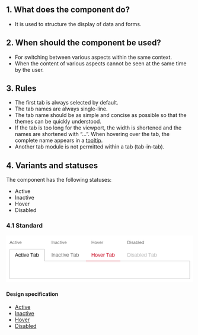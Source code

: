 ## 1. What does the component do?
* It is used to structure the display of data and forms.


## 2. When should the component be used? 
* For switching between various aspects within the same context.
* When the content of various aspects cannot be seen at the same time by the user.


## 3. Rules
* The first tab is always selected by default.
* The tab names are always single-line.
* The tab name should be as simple and concise as possible so that the themes can be quickly understood.
* If the tab is too long for the viewport, the width is shortened and the names are shortened with “…”. When hovering over the tab, the complete name appears in a [tooltip](https://digital.sbb.ch/en/webapps/components/tooltip).
* Another tab module is not permitted within a tab (tab-in-tab).


## 4. Variants and statuses
The component has the following statuses:
* Active
* Inactive
* Hover
* Disabled

### 4.1 Standard
![Image of the tab component](https://raw.githubusercontent.com/sbb-design-systems/design-system-webapp-documentation/master/documentation/components/tab/images/tab_default.png 'class: image')

#### Design specification
* [Active](https://sbb.invisionapp.com/d/main#/console/17140415/355318571/inspect)
* [Inactive](https://sbb.invisionapp.com/d/main#/console/17140415/355318572/inspect)
* [Hover](https://sbb.invisionapp.com/d/main#/console/17140415/355318573/inspect)
* [Disabled](https://sbb.invisionapp.com/d/main#/console/17140415/395669804/inspect)
